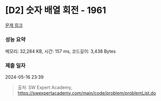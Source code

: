 # [D2] 숫자 배열 회전 - 1961 

[문제 링크](https://swexpertacademy.com/main/code/problem/problemDetail.do?contestProbId=AV5Pq-OKAVYDFAUq) 

### 성능 요약

메모리: 32,284 KB, 시간: 157 ms, 코드길이: 3,438 Bytes

### 제출 일자

2024-05-16 23:39



> 출처: SW Expert Academy, https://swexpertacademy.com/main/code/problem/problemList.do